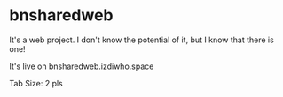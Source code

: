 # bnsharedweb
It's a web project. I don't know the potential of it, but I know that there is one!

It's live on bnsharedweb.izdiwho.space

Tab Size: 2 pls
